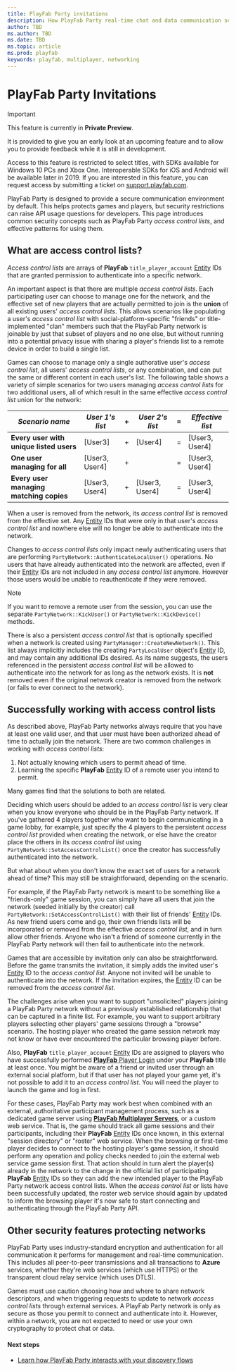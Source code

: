 ```yaml
---
title: PlayFab Party invitations
description: How PlayFab Party real-time chat and data communication secures and limits access to networks.
author: TBD
ms.author: TBD
ms.date: TBD
ms.topic: article
ms.prod: playfab
keywords: playfab, multiplayer, networking
---
```


# PlayFab Party Invitations

> [!IMPORTANT]
> This feature is currently in **Private Preview**.
>
> It is provided to give you an early look at an upcoming feature and to allow you to provide feedback while it is still in development.
>
> Access to this feature is restricted to select titles, with SDKs available for Windows 10 PCs and Xbox One. Interoperable SDKs for iOS and Android will be available later in 2019. If you are interested in this feature, you can request access by submitting a ticket on [support.playfab.com](https://support.playfab.com/hc/en-us/requests/new).

PlayFab Party is designed to provide a secure communication environment by default.
This helps protects games and players, but security restrictions can raise API usage questions for developers.
This page introduces common security concepts such as PlayFab Party *access control lists*, and effective patterns for using them.

## What are access control lists?
*Access control lists* are arrays of **PlayFab** `title_player_account` [Entity](/../../data/entities/index.md) IDs that are granted permission to authenticate into a specific network.

An important aspect is that there are multiple *access control lists*.
Each participating user can choose to manage one for the network, and the effective set of new players that are actually permitted to join is the **union** of all existing users' *access control lists*.
This allows scenarios like populating a user's *access control list* with social-platform-specific "friends" or title-implemented "clan" members such that the PlayFab Party network is joinable by just that subset of players and no one else, but without running into a potential privacy issue with sharing a player's friends list to a remote device in order to build a single list.

Games can choose to manage only a single authorative user's *access control list*, all users' *access control lists*, or any combination, and can put the same or different content in each user's list.
The following table shows a variety of simple scenarios for two users managing *access control lists* for two additional users, all of which result in the same effective *access control list* union for the network:

|*Scenario name*                        |*User 1's list*|+|*User 2's list*|=|*Effective list*|
|---------------------------------------|---------------|-|---------------|-|----------------|
|**Every user with unique listed users**|[User3]        |+|[User4]        |=|[User3, User4]  |
|**One user managing for all**          |[User3, User4] |+|               |=|[User3, User4]  |
|**Every user managing matching copies**|[User3, User4] |+|[User3, User4] |=|[User3, User4]  |

When a user is removed from the network, its *access control list* is removed from the effective set.
Any [Entity](/../../data/entities/index.md) IDs that were only in that user's *access control list* and nowhere else will no longer be able to authenticate into the network.

Changes to *access control lists* only impact newly authenticating users that are performing `PartyNetwork::AuthenticateLocalUser()` operations.
No users that have already authenticated into the network are affected, even if their [Entity](/../../data/entities/index.md) IDs are not included in any *access control list* anymore.
However those users would be unable to reauthenticate if they were removed.

> [!NOTE]
> If you want to remove a remote user from the session, you can use the separate `PartyNetwork::KickUser()` or `PartyNetwork::KickDevice()` methods.

There is also a persistent *access control list* that is optionally specified when a network is created using `PartyManager::CreateNewNetwork()`.
This list always implicitly includes the creating `PartyLocalUser` object's [Entity](/../../data/entities/index.md) ID, and may contain any additional IDs desired.
As its name suggests, the users referenced in the persistent *access control list* will be allowed to authenticate into the network for as long as the network exists.
It is **not** removed even if the original network creator is removed from the network (or fails to ever connect to the network).


## Successfully working with access control lists

As described above, PlayFab Party networks always require that you have at least one valid user, and that user must have been authorized ahead of time to actually join the network.
There are two common challenges in working with *access control lists*:
1. Not actually knowing which users to permit ahead of time.
2. Learning the specific **PlayFab** [Entity](/../../data/entities/index.md) ID of a remote user you intend to permit.

Many games find that the solutions to both are related.

Deciding which users should be added to an *access control list* is very clear when you know everyone who should be in the PlayFab Party network.
If you've gathered 4 players together who want to begin communicating in a game lobby, for example, just specify the 4 players to the persistent *access control list* provided when creating the network, or else have the creator place the others in its *access control list* using `PartyNetwork::SetAccessControlList()` once the creator has successfully authenticated into the network.

But what about when you don't know the exact set of users for a network ahead of time?
This may still be straightforward, depending on the scenario.

For example, if the PlayFab Party network is meant to be something like a "friends-only" game session, you can simply have all users that join the network (seeded initially by the creator) call `PartyNetwork::SetAccessControlList()` with their list of friends' [Entity](/../../data/entities/index.md) IDs.
As new friend users come and go, their own friends lists will be incorporated or removed from the effective *access control list*, and in turn allow other friends.
Anyone who isn't a friend of someone currently in the PlayFab Party network will then fail to authenticate into the network.

Games that are accessible by invitation only can also be straightforward.
Before the game transmits the invitation, it simply adds the invited user's [Entity](/../../data/entities/index.md) ID to the *access control list*.
Anyone not invited will be unable to authenticate into the network.
If the invitation expires, the [Entity](/../../data/entities/index.md) ID can be removed from the *access control list*.

The challenges arise when you want to support "unsolicited" players joining a PlayFab Party network without a previously established relationship that can be captured in a finite list.
For example, you want to support arbitrary players selecting other players' game sessions through a "browse" scenario.
The hosting player who created the game session network may not know or have ever encountered the particular browsing player before.

Also, **PlayFab** `title_player_account` [Entity](/../../data/entities/index.md) IDs are assigned to players who have successfully performed [**PlayFab** Player Login](../../authentication/login/index.md) under your **PlayFab** title at least once.
You might be aware of a friend or invited user through an external social platform, but if that user has not played your game yet, it's not possible to add it to an *access control list*.
You will need the player to launch the game and log in first.

For these cases, PlayFab Party may work best when combined with an external, authoritative participant management process, such as a dedicated game server using [**PlayFab Multiplayer Servers**](../servers/index.md), or a custom web service.
That is, the game should track all game sessions and their participants, including their **PlayFab** [Entity](/../../data/entities/index.md) IDs once known, in this external "session directory" or "roster" web service.
When the browsing or first-time player decides to connect to the hosting player's game session, it should perform any operation and policy checks needed to join the external web service game session first.
That action should in turn alert the player(s) already in the network to the change in the official list of participating **PlayFab** [Entity](/../../data/entities/index.md) IDs so they can add the new intended player to the PlayFab Party network access control lists.
When the *access control list* or lists have been successfully updated, the roster web service should again by updated to inform the browsing player it's now safe to start connecting and authenticating through the PlayFab Party API.


## Other security features protecting networks

PlayFab Party uses industry-standard encryption and authentication for all communication it performs for management and real-time communication.
This includes all peer-to-peer transmissions and all transactions to **Azure** services, whether they're web services (which use HTTPS) or the transparent cloud relay service (which uses DTLS).

Games must use caution choosing how and where to share network descriptors, and when triggering requests to update to network *access control lists* through external services.
A PlayFab Party network is only as secure as those you permit to connect and authenticate into it.
However, within a network, you are not expected to need or use your own cryptography to protect chat or data.


#### Next steps
* [Learn how PlayFab Party interacts with your discovery flows](understanding-party-discovery.md)

